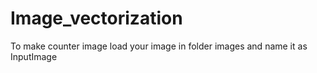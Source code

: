 # Image_vectorization

To make counter image load your image in folder images and name it as InputImage
